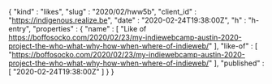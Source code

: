 {
  "kind" : "likes",
  "slug" : "2020/02/hww5b",
  "client_id" : "https://indigenous.realize.be",
  "date" : "2020-02-24T19:38:00Z",
  "h" : "h-entry",
  "properties" : {
    "name" : [ "Like of https://boffosocko.com/2020/02/23/my-indiewebcamp-austin-2020-project-the-who-what-why-how-when-where-of-indieweb/" ],
    "like-of" : [ "https://boffosocko.com/2020/02/23/my-indiewebcamp-austin-2020-project-the-who-what-why-how-when-where-of-indieweb/" ],
    "published" : [ "2020-02-24T19:38:00Z" ]
  }
}

